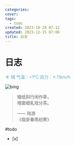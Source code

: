 ```yaml
---
categories: 
cover: 
tags:
  - todo
created: 2023-10-29 07:12
updated: 2023-12-15 07:08
title: 日志
---
```

# 日志


<font color="#4bacc6">☀️   晴 气温：+1°C 风力：←11km/h</font>

![bing](https://cn.bing.com/th?id=OHR.TasiilaqAurora_ZH-CN0330057121_1920x1080.jpg)

> 矮纸斜行闲作草，  
> 晴窗细乳戏分茶。  
> 
> —— 陆游  
> 《临安春雨初霁》


#todo 
- [x] 


